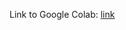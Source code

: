 
Link to Google Colab: [link](https://colab.research.google.com/drive/1SA3TbUOTuzA1H5SP9dgJIf8L5WYy_faJ?usp=sharing)

